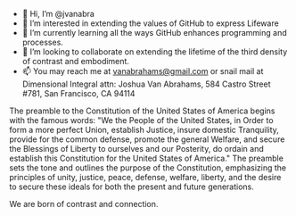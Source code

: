 - 👋 Hi, I’m @jvanabra
- 👀 I’m interested in extending the values of GitHub to express Lifeware
- 🌱 I’m currently learning all the ways GitHub enhances programming and processes.
- 💞️ I’m looking to collaborate on extending the lifetime of the third density of contrast and embodiment.
- 📫 You may reach me at vanabrahams@gmail.com or snail mail at Dimensional Integral attn: Joshua Van Abrahams, 584 Castro Street #781, San Francisco, CA 94114

The preamble to the Constitution of the United States of America begins with the famous words: "We the People of the United States, in Order to form a more perfect Union, establish Justice, insure domestic Tranquility, provide for the common defense, promote the general Welfare, and secure the Blessings of Liberty to ourselves and our Posterity, do ordain and establish this Constitution for the United States of America." The preamble sets the tone and outlines the purpose of the Constitution, emphasizing the principles of unity, justice, peace, defense, welfare, liberty, and the desire to secure these ideals for both the present and future generations.

We are born of contrast and connection.

<!---
jvanabra/jvanabra is a ✨ special ✨ repository because its `README.md` (this file) appears on your GitHub profile.
You can click the Preview link to take a look at your changes.
--->
